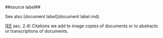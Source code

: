 ##source label##

See also [document label](document label.md).

\[[EE](SOURCES.md#EE) sec. 2.4) Citations we add to image copies of documents or to abstracts or transcriptions of documents.
